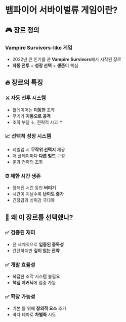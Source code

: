 # 뱀파이어 서바이벌류 게임이란?

## 🎮 장르 정의

### **Vampire Survivors-like 게임**
- 2022년 큰 인기를 끈 **Vampire Survivors**에서 시작된 장르
- **자동 전투** + **성장 선택** + **생존**이 핵심

## 🔥 장르의 특징

### ⚔️ **자동 전투 시스템**
- 플레이어는 **이동만** 조작
- 무기가 **자동으로 공격**
- 조작 부담 ↓, 전략적 사고 ↑

### 📈 **선택적 성장 시스템**
- 레벨업 시 **무작위 선택지** 제공
- 매 플레이마다 **다른 빌드** 구성
- 운과 전략의 조화

### ⏰ **제한 시간 생존**
- 정해진 시간 동안 **버티기**
- 시간이 지날수록 **난이도 증가**
- 긴장감과 성취감 극대화

## 🎯 왜 이 장르를 선택했나?

### ✅ **검증된 재미**
- 전 세계적으로 **입증된 중독성**
- 간단하지만 **깊이 있는 전략**

### ✅ **개발 효율성**
- 복잡한 조작 시스템 불필요
- **핵심 메커닉**에 집중 가능

### ✅ **확장 가능성**
- 기본 틀 위에 **창의적 요소** 추가
- 바다 테마로 **차별화** 시도 
